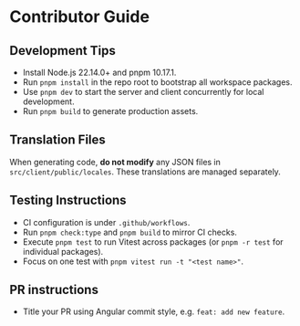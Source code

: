 # Contributor Guide

## Development Tips
- Install Node.js 22.14.0+ and pnpm 10.17.1.
- Run `pnpm install` in the repo root to bootstrap all workspace packages.
- Use `pnpm dev` to start the server and client concurrently for local development.
- Run `pnpm build` to generate production assets.

## Translation Files
When generating code, **do not modify** any JSON files in `src/client/public/locales`. These translations are managed separately.

## Testing Instructions
- CI configuration is under `.github/workflows`.
- Run `pnpm check:type` and `pnpm build` to mirror CI checks.
- Execute `pnpm test` to run Vitest across packages (or `pnpm -r test` for individual packages).
- Focus on one test with `pnpm vitest run -t "<test name>"`.

## PR instructions
- Title your PR using Angular commit style, e.g. `feat: add new feature`.
